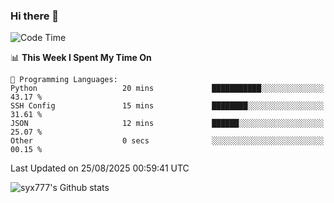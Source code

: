 ### Hi there 👋

<!--
**syx777/syx777** is a ✨ _special_ ✨ repository because its `README.md` (this file) appears on your GitHub profile.

Here are some ideas to get you started:

- 🔭 I’m currently working on ...
- 🌱 I’m currently learning ...
- 👯 I’m looking to collaborate on ...
- 🤔 I’m looking for help with ...
- 💬 Ask me about ...
- 📫 How to reach me: ...
- 😄 Pronouns: ...
- ⚡ Fun fact: ...
-->
<!--START_SECTION:waka-->
![Code Time](http://img.shields.io/badge/Code%20Time-378%20hrs%2051%20mins-blue)

📊 **This Week I Spent My Time On** 

```text
💬 Programming Languages: 
Python                   20 mins             ███████████░░░░░░░░░░░░░░   43.17 % 
SSH Config               15 mins             ████████░░░░░░░░░░░░░░░░░   31.61 % 
JSON                     12 mins             ██████░░░░░░░░░░░░░░░░░░░   25.07 % 
Other                    0 secs              ░░░░░░░░░░░░░░░░░░░░░░░░░   00.15 % 
```


 Last Updated on 25/08/2025 00:59:41 UTC
<!--END_SECTION:waka-->

![syx777's Github stats](https://github-readme-stats-syx777.vercel.app/api?username=syx777&show_icons=true&count_private=true)
